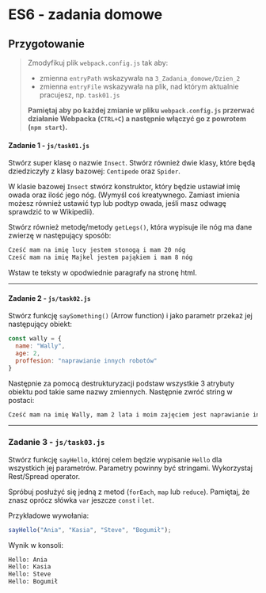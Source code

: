 # ES6 - zadania domowe

## Przygotowanie
> Zmodyfikuj plik `webpack.config.js` tak aby:
> - zmienna `entryPath` wskazywała na `3_Zadania_domowe/Dzien_2`
> - zmienna `entryFile` wskazywała na plik, nad którym aktualnie pracujesz, np. `task01.js`
>
> **Pamiętaj aby po każdej zmianie w pliku `webpack.config.js` przerwać działanie Webpacka (`CTRL+C`) a następnie włączyć go z powrotem (`npm start`).**

#### Zadanie 1 - `js/task01.js`

Stwórz super klasę o nazwie ```Insect```. Stwórz również dwie klasy, które będą dziedziczyły z klasy bazowej: ```Centipede``` oraz  ```Spider```.

W klasie bazowej ```Insect``` stwórz konstruktor, który będzie ustawiał imię owada oraz ilość jego nóg. (Wymyśl coś kreatywnego. Zamiast imienia możesz również ustawić typ lub podtyp owada, jeśli masz odwagę sprawdzić to w Wikipedii).

Stwórz również metodę/metody ```getLegs()```, która wypisuje ile nóg ma dane zwierzę w następujący sposób:

```HTML
Cześć mam na imię lucy jestem stonogą i mam 20 nóg
Cześć mam na imię Majkel jestem pająkiem i mam 8 nóg
```

Wstaw te teksty w opodwiednie paragrafy na stronę html.

---

#### Zadanie 2 - `js/task02.js`

Stwórz funkcję ```saySomething()``` (Arrow function) i jako parametr przekaż jej następujący obiekt:

```JavaScript
const wally = {
  name: "Wally",
  age: 2,
  proffesion: "naprawianie innych robotów"    
}
```

Następnie za pomocą destrukturyzacji podstaw wszystkie 3 atrybuty obiektu pod takie same nazwy zmiennych. Następnie zwróć string w postaci:

 ```HTML
 Cześć mam na imię Wally, mam 2 lata i moim zajęciem jest naprawianie innych robotów".
 ```

---

### Zadanie 3 - `js/task03.js`

Stwórz funkcję ```sayHello```, której celem będzie wypisanie ```Hello``` dla wszystkich jej parametrów. Parametry powinny być stringami. Wykorzystaj Rest/Spread operator.

Spróbuj posłużyć się jedną z metod (```forEach```, ```map``` lub ```reduce```). Pamiętaj, że znasz oprócz słówka ```var``` jeszcze ```const``` i ```let```.


Przykładowe wywołania:

```JavaScript
sayHello("Ania", "Kasia", "Steve", "Bogumił");
```

Wynik w konsoli:

```HTML
Hello: Ania
Hello: Kasia
Hello: Steve
Hello: Bogumił
```
